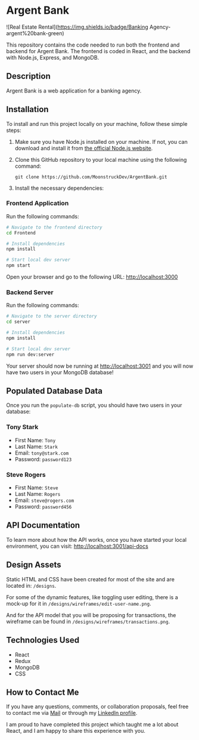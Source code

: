 # Argent Bank

![Real Estate Rental](https://img.shields.io/badge/Banking Agency-argent%20bank-green)


This repository contains the code needed to run both the frontend and backend for Argent Bank. The frontend is coded in React, and the backend with Node.js, Express, and MongoDB.

## Description

Argent Bank is a web application for a banking agency.


## Installation

To install and run this project locally on your machine, follow these simple steps:

1. Make sure you have Node.js installed on your machine. If not, you can download and install it from [the official Node.js website](https://nodejs.org/).

2. Clone this GitHub repository to your local machine using the following command:

    ```
    git clone https://github.com/MoonstruckDev/ArgentBank.git
    ```

3. Install the necessary dependencies:

### Frontend Application

Run the following commands:

```bash
# Navigate to the frontend directory
cd Frontend
```

```bash
# Install dependencies
npm install
```

```bash
# Start local dev server
npm start
```

Open your browser and go to the following URL: [http://localhost:3000](http://localhost:3000)

### Backend Server

Run the following commands:

```bash
# Navigate to the server directory
cd server
```

```bash
# Install dependencies
npm install
```

```bash
# Start local dev server
npm run dev:server
```

Your server should now be running at [http://localhost:3001](http://localhost:3001) and you will now have two users in your MongoDB database!

## Populated Database Data

Once you run the `populate-db` script, you should have two users in your database:

### Tony Stark

- First Name: `Tony`
- Last Name: `Stark`
- Email: `tony@stark.com`
- Password: `password123`

### Steve Rogers

- First Name: `Steve`
- Last Name: `Rogers`
- Email: `steve@rogers.com`
- Password: `password456`

## API Documentation

To learn more about how the API works, once you have started your local environment, you can visit: [http://localhost:3001/api-docs](http://localhost:3001/api-docs)

## Design Assets

Static HTML and CSS have been created for most of the site and are located in: `/designs`.

For some of the dynamic features, like toggling user editing, there is a mock-up for it in `/designs/wireframes/edit-user-name.png`.

And for the API model that you will be proposing for transactions, the wireframe can be found in `/designs/wireframes/transactions.png`.

## Technologies Used

- React
- Redux
- MongoDB
- CSS


## How to Contact Me

If you have any questions, comments, or collaboration proposals, feel free to contact me via [Mail](mailto:dev@moonstruck.pro) or through my [LinkedIn profile](https://www.linkedin.com/in/luc-smith-62a4b52a6/).

I am proud to have completed this project which taught me a lot about React, and I am happy to share this experience with you.
